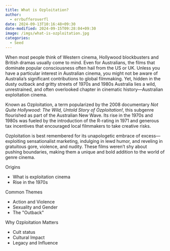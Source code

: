 ```yaml
---
title: What is Ozploitation?
author:
  - errbufferoverfl
date: 2024-09-13T10:16:48+09:30
date-modified: 2024-09-15T09:28:04+09:30
image: /imgs/what-is-ozploitation.jpg
categories:
  - Seed
---
```


When most people think of Western cinema, Hollywood blockbusters and British dramas usually come to mind. Even for Australians, the films that dominate popular consciousness often hail from the US or UK. Unless you have a particular interest in Australian cinema, you might not be aware of Australia’s significant contributions to global filmmaking. Yet, hidden in the dusty outback and gritty streets of 1970s and 1980s Australia lies a wild, unrestrained, and often overlooked chapter in cinematic history—Australian exploitation cinema.

Known as Ozploitation, a term popularized by the 2008 documentary *Not Quite Hollywood: The Wild, Untold Story of Ozploitation!*, this subgenre flourished as part of the Australian New Wave. Its rise in the 1970s and 1980s was fueled by the introduction of the R-rating in 1971 and generous tax incentives that encouraged local filmmakers to take creative risks.

Ozploitation is best remembered for its unapologetic embrace of excess—exploiting sensationalist marketing, indulging in lewd humor, and reveling in gratuitous gore, violence, and nudity. These films weren’t shy about pushing boundaries, making them a unique and bold addition to the world of genre cinema.



Origins
- What is exploitation cinema
- Rise in the 1970s

Common Themes
- Action and Violence
- Sexuality and Gender
- The "Outback"

Why Ozploitation Matters
- Cult status
- Cultural Impact
- Legacy and Influence
